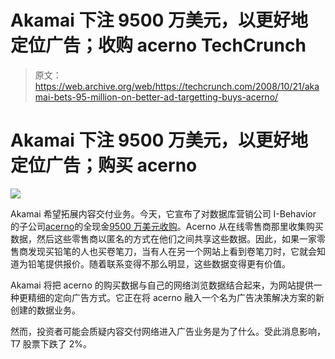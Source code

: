 # Akamai 下注 9500 万美元，以更好地定位广告；收购 acerno TechCrunch

> 原文：<https://web.archive.org/web/https://techcrunch.com/2008/10/21/akamai-bets-95-million-on-better-ad-targetting-buys-acerno/>

# Akamai 下注 9500 万美元，以更好地定位广告；购买 acerno

![](img/30d0621e73499fdba5b598d73947c384.png)

Akamai 希望拓展内容交付业务。今天，它宣布了对数据库营销公司 I-Behavior 的子公司[acerno](https://web.archive.org/web/20221006023622/http://www.acerno.com/home.html)的全现金[9500 万美元收购](https://web.archive.org/web/20221006023622/http://www.akamai.com/html/about/press/releases/2008/press_102108.html)。Acerno 从在线零售商那里收集购买数据，然后这些零售商以匿名的方式在他们之间共享这些数据。因此，如果一家零售商发现买铅笔的人也买卷笔刀，当有人在另一个网站上看到卷笔刀时，它就会知道为铅笔提供报价。随着联系变得不那么明显，这些数据变得更有价值。

Akamai 将把 acerno 的购买数据与自己的网络浏览数据结合起来，为网站提供一种更精细的定向广告方式。它正在将 acerno 融入一个名为广告决策解决方案的新创建的数据业务。

然而，投资者可能会质疑内容交付网络进入广告业务是为了什么。受此消息影响，T7 股票下跌了 2%。